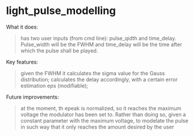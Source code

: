 # light_pulse_modelling
What it does:
> has two user inputs (from cmd line): pulse_qidth and time_delay. Pulse_width will be the FWHM and time_delay will be the time after which the pulse shall be played.

Key features:
> given the FWHM it calculates the sigma value for the Gauss distribution;
> calculates the delay accordingly, with a certain error estimation eps (modifiable);

Future improvements:
> at the moment, th epeak is normalized, so it reaches the maximum voltage the modulator has been set to. Rather than doing so, given a constant parameter with the maximum voltage, to modelate the pulse in such way that it only reaches the amount desired by the user

